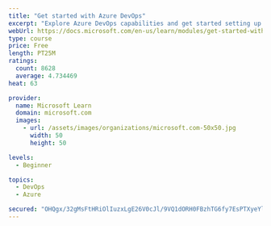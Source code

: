 ```yaml
---
title: "Get started with Azure DevOps"
excerpt: "Explore Azure DevOps capabilities and get started setting up your own organization knowing what separates elite performers from low performers."
webUrl: https://docs.microsoft.com/en-us/learn/modules/get-started-with-devops/
type: course
price: Free
length: PT25M
ratings:
  count: 8628
  average: 4.734469
heat: 63

provider:
  name: Microsoft Learn
  domain: microsoft.com
  images:
    - url: /assets/images/organizations/microsoft.com-50x50.jpg
      width: 50
      height: 50

levels:
  - Beginner

topics:
  - DevOps
  - Azure

secured: "OHQgx/32gMsFtHRiOlIuzxLgE26V0cJl/9VQ1dORH0FBzhTG6fy7EsPTXyeYlIojKAAEjly3lp4X/UXxDZX+cLjHblDHAOflJGX8CndDjgJgRk31n0KuZb3fatmGqfcPel26EpQgTonKemMvf/PsyenLRZ2Twrn5RAzRekP8f9+tYR+nbYHs+M94aLYRXx6GyY/7e5K+qTaCmhbBZuDdv+/Pqm+6ldBVtLFkZRnfQREEqG6bmxXiepRGW3EvpFGkKpUQ+4enwfOuO74OQ2kPh0SB3ip73kS/4O++JbsF7oF/H3nFiY01LRYhI/EnRQaitoPoRon2hsRuj8z5DqTlRJlffuO7IcfWGjHUybGCO13H4Mn57CvsLDgtsbO+IvELrPO4scJBVXrM6i+up+EMekEmzKPtfTM1OuOUbhBMQgA=;8oSMFLJgYPp/yuWgceZW5Q=="
---
```


